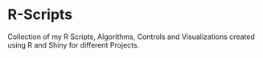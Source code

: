 # R-Scripts
Collection of my R Scripts, Algorithms, Controls and Visualizations created using R and Shiny for different Projects.